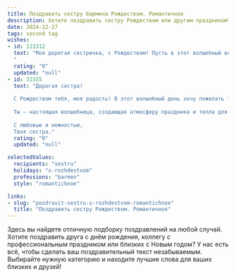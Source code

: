 ```yaml
---
title: Поздравить сестру бармена Рождеством. Романтичное
description: Хотите поздравить сестру Рождеством или другим праздником? Наш ИИ создаст незабываемое поздравление, а вы обязательно выделитесь среди других.  
date: 2024-12-27
tags: second tag
wishes:
- id: 123312
  text: "Моя дорогая сестричка, с Рождеством! Пусть в этот волшебный вечер, наполненный светом и теплом,  твоя жизнь будет яркой и искрящейся, как лучшие коктейли, которые ты создаёшь.  Пусть любовь согревает твоё сердце, а счастье переполняет твою душу.  Ты –  настоящая волшебница, которая умеет создавать чудеса, и я бесконечно тобой горжусь и люблю.  С Рождеством!
  "
  rating: "0"
  updated: "null"
- id: 31555
  text: "Дорогая сестра!
  
  С Рождеством тебя, моя радость! В этот волшебный день хочу пожелать тебе, чтобы каждый коктейль, который ты смешиваешь, приносил не только удовольствие, но и вдохновение. Пусть каждый глоток жизни будет насыщен яркими моментами, как ароматная смесь лучших ингредиентов.
  
  Ты — настоящая волшебница, создающая атмосферу праздника и тепла для всех вокруг. Пусть в твоем сердце всегда будет веселье, а в душе — гармония. Желаю, чтобы в этой жизни ты нашла не только любые вкусы, но и искреннюю любовь, которая сделает каждый день особенным.
  
  С любовью и нежностью,
  Твоя сестра."
  rating: "0"
  updated: "null"

selectedValues:
  recipients: "sestru"
  holidays: "s-rozhdestvom"
  professions: "barmen"
  style: "romantichnoe"

links:
- slug: "pozdravit-sestru-s-rozhdestvom-romantichnoe"
  title: "Поздравить сестру Рождеством. Романтичное"
---
```


Здесь вы найдете отличную подборку поздравлений на любой случай.
Хотите поздравить друга с днём рождения, коллегу с профессиональным праздником или близких с Новым годом? У нас есть всё, чтобы сделать ваш поздравительный текст незабываемым. Выбирайте нужную категорию и находите лучшие слова для ваших близких и друзей!
